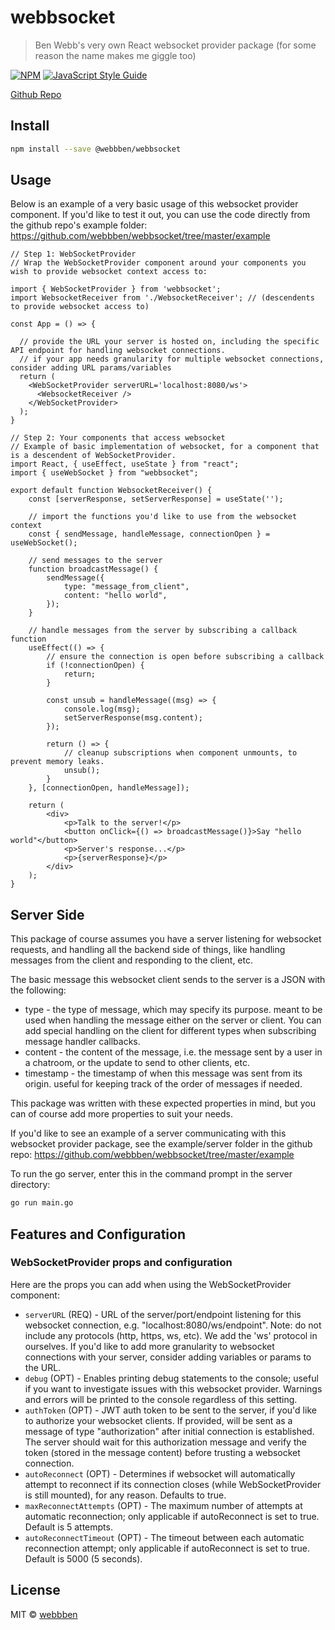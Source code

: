 # webbsocket

> Ben Webb's very own React websocket provider package (for some reason the name makes me giggle too)

[![NPM](https://img.shields.io/npm/v/webbsocket.svg)](https://www.npmjs.com/package/webbsocket) [![JavaScript Style Guide](https://img.shields.io/badge/code_style-standard-brightgreen.svg)](https://standardjs.com)

[Github Repo](https://github.com/webbben/webbsocket)

## Install

```bash
npm install --save @webbben/webbsocket
```

## Usage

Below is an example of a very basic usage of this websocket provider component. If you'd like to test it out, you can use the code directly from the github repo's example folder: https://github.com/webbben/webbsocket/tree/master/example

```tsx
// Step 1: WebSocketProvider
// Wrap the WebSocketProvider component around your components you wish to provide websocket context access to:

import { WebSocketProvider } from 'webbsocket';
import WebsocketReceiver from './WebsocketReceiver'; // (descendents to provide websocket access to)

const App = () => {

  // provide the URL your server is hosted on, including the specific API endpoint for handling websocket connections.
  // if your app needs granularity for multiple websocket connections, consider adding URL params/variables
  return (
    <WebSocketProvider serverURL='localhost:8080/ws'>
      <WebsocketReceiver />
    </WebSocketProvider>
  );
}
```

```tsx
// Step 2: Your components that access websocket
// Example of basic implementation of websocket, for a component that is a descendent of WebSocketProvider.
import React, { useEffect, useState } from "react";
import { useWebSocket } from "webbsocket";

export default function WebsocketReceiver() {
    const [serverResponse, setServerResponse] = useState('');

    // import the functions you'd like to use from the websocket context
    const { sendMessage, handleMessage, connectionOpen } = useWebSocket();

    // send messages to the server
    function broadcastMessage() {
        sendMessage({
            type: "message_from_client",
            content: "hello world",
        });
    }

    // handle messages from the server by subscribing a callback function
    useEffect(() => {
        // ensure the connection is open before subscribing a callback
        if (!connectionOpen) {
            return;
        }

        const unsub = handleMessage((msg) => {
            console.log(msg);
            setServerResponse(msg.content);
        });

        return () => {
            // cleanup subscriptions when component unmounts, to prevent memory leaks.
            unsub();
        }
    }, [connectionOpen, handleMessage]);

    return (
        <div>
            <p>Talk to the server!</p>
            <button onClick={() => broadcastMessage()}>Say "hello world"</button>
            <p>Server's response...</p>
            <p>{serverResponse}</p>
        </div>
    );
}
```

## Server Side
This package of course assumes you have a server listening for websocket requests, and handling all the backend side of things, like handling messages from the client and responding to the client, etc.

The basic message this websocket client sends to the server is a JSON with the following:
* type - the type of message, which may specify its purpose. meant to be used when handling the message either on the server or client. You can add special handling on the client for different types when subscribing message handler callbacks.
* content - the content of the message, i.e. the message sent by a user in a chatroom, or the update to send to other clients, etc.
* timestamp - the timestamp of when this message was sent from its origin. useful for keeping track of the order of messages if needed.

This package was written with these expected properties in mind, but you can of course add more properties to suit your needs.

If you'd like to see an example of a server communicating with this websocket provider package, see the example/server folder in the github repo: https://github.com/webbben/webbsocket/tree/master/example

To run the go server, enter this in the command prompt in the server directory:

```bash
go run main.go
```

## Features and Configuration
### WebSocketProvider props and configuration
Here are the props you can add when using the WebSocketProvider component:

* `serverURL` (REQ) - URL of the server/port/endpoint listening for this websocket connection, e.g. "localhost:8080/ws/endpoint". Note: do not include any protocols (http, https, ws, etc). We add the 'ws' protocol in ourselves. If you'd like to add more granularity to websocket connections with your server, consider adding variables or params to the URL.
* `debug` (OPT) - Enables printing debug statements to the console; useful if you want to investigate issues with this websocket provider. Warnings and errors will be printed to the console regardless of this setting.
* `authToken` (OPT) - JWT auth token to be sent to the server, if you'd like to authorize your websocket clients. If provided, will be sent as a message of type "authorization" after initial connection is established. The server should wait for this authorization message and verify the token (stored in the message content) before trusting a websocket connection.
* `autoReconnect` (OPT) - Determines if websocket will automatically attempt to reconnect if its connection closes (while WebSocketProvider is still mounted), for any reason. Defaults to true.
* `maxReconnectAttempts` (OPT) - The maximum number of attempts at automatic reconnection; only applicable if autoReconnect is set to true. Default is 5 attempts.
* `autoReconnectTimeout` (OPT) - The timeout between each automatic reconnection attempt; only applicable if autoReconnect is set to true. Default is 5000 (5 seconds).

## License

MIT © [webbben](https://github.com/webbben)
